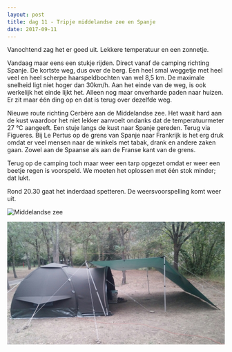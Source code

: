 ```yaml
---
layout: post
title: dag 11 - Tripje middelandse zee en Spanje 
date: 2017-09-11
---
```

Vanochtend zag het er goed uit. Lekkere temperatuur en een zonnetje. <br>

Vandaag maar eens een stukje rijden. Direct vanaf de camping richting Spanje. De kortste weg, dus over de berg. Een heel smal weggetje met heel veel en heel scherpe haarspeldbochten van wel 8,5 km. De maximale snelheid ligt niet hoger dan 30km/h. Aan het einde van de weg, is ook werkelijk het einde lijkt het. Alleen nog maar onverharde paden naar huizen. Er zit maar één ding op en dat is terug over dezelfde weg.<br> 

Nieuwe route richting Cerbère aan de Middelandse zee. Het waait hard aan de kust waardoor het niet lekker aanvoelt ondanks dat de temperatuurmeter 27 °C aangeeft. Een stuje langs de kust naar Spanje gereden. Terug via Figueres. Bij Le Pertus op de grens van Spanje naar Frankrijk is het erg druk omdat er veel mensen naar de winkels met tabak, drank en andere zaken gaan. Zowel aan de Spaanse als aan de Franse kant van de grens.<br>

Terug op de camping toch maar weer een tarp opgezet omdat er weer een beetje regen is voorspeld. We moeten het oplossen met één stok minder; dat lukt.<br>

Rond 20.30 gaat het inderdaad spetteren. De weersvoorspelling komt weer uit.<br>

![Middelandse zee]( https://github.com/Prudento-NL/2017-09-frankrijk/blob/master/images/dag11a.jpg)<br>

![Tent met tarp]( https://github.com/Prudento-NL/2017-09-frankrijk/blob/master/images/dag11b.jpg)